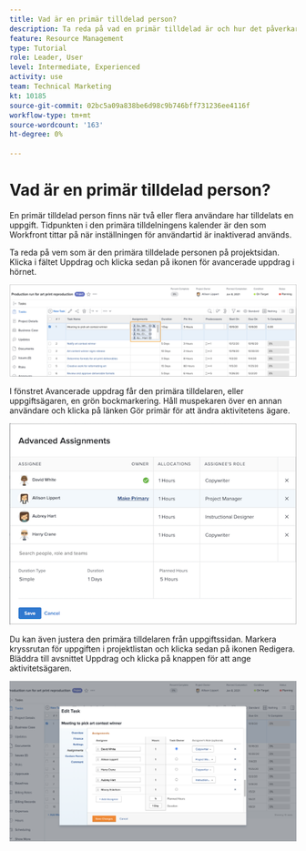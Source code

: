 ```yaml
---
title: Vad är en primär tilldelad person?
description: Ta reda på vad en primär tilldelad är och hur det påverkar hanteringen av dina resurser.
feature: Resource Management
type: Tutorial
role: Leader, User
level: Intermediate, Experienced
activity: use
team: Technical Marketing
kt: 10185
source-git-commit: 02bc5a09a838be6d98c9b746bff731236ee4116f
workflow-type: tm+mt
source-wordcount: '163'
ht-degree: 0%

---
```


# Vad är en primär tilldelad person?

En primär tilldelad person finns när två eller flera användare har tilldelats en uppgift. Tidpunkten i den primära tilldelningens kalender är den som Workfront tittar på när inställningen för användartid är inaktiverad används.

Ta reda på vem som är den primära tilldelade personen på projektsidan. Klicka i fältet Uppdrag och klicka sedan på ikonen för avancerade uppdrag i hörnet.

![flera tilldelningar](assets/pa_01.png)

I fönstret Avancerade uppdrag får den primära tilldelaren, eller uppgiftsägaren, en grön bockmarkering. Håll muspekaren över en annan användare och klicka på länken Gör primär för att ändra aktivitetens ägare.

![primär tilldelad](assets/pa_02.png)

Du kan även justera den primära tilldelaren från uppgiftssidan. Markera kryssrutan för uppgiften i projektlistan och klicka sedan på ikonen Redigera. Bläddra till avsnittet Uppdrag och klicka på knappen för att ange aktivitetsägaren.

![uppgiftsägarknapp](assets/pa_03.png)

